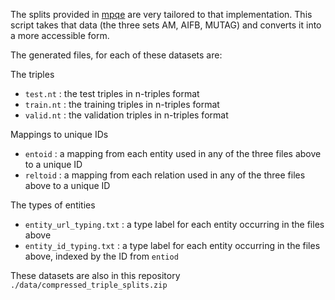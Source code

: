 
The splits provided in [mpqe](https://github.com/dfdazac/mpqe) are very tailored to that implementation.
This script takes that data (the three sets AM, AIFB, MUTAG) and converts it into a more accessible form.

The generated files, for each of these datasets are:

The triples

* `test.nt` : the test triples in n-triples format
* `train.nt` : the training triples in n-triples format
* `valid.nt` : the validation triples in n-triples format

Mappings to unique IDs

* `entoid` : a mapping from each entity used in any of the three files above to a unique ID
* `reltoid`  : a mapping from each relation used in any of the three files above to a unique ID

The types of entities

* `entity_url_typing.txt` : a type label for each entity occurring in the files above
* `entity_id_typing.txt` : a type label for each entity occurring in the files above, indexed by the ID from `entiod`

These datasets are also in this repository `./data/compressed_triple_splits.zip`




